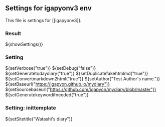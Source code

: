 ## Settings for igapyonv3 env

This file is settings for [[igapyonv3]].

### Result

${showSettings()}

### Setting

${setVerbose("true")}
${setDebug("false")}
${setGeneratetodaydiary("true")}
${setDuplicatefakehtmlmd("true")}
${setConvertmarkdown2html("true")}
${setAuthor("Test Author's name.")}
${setBaseurl("https://igapyon.github.io/mydiary")}
${setSourcebaseurl("https://github.com/igapyon/mydiary/blob/master")}
${setGeneratekeywordifneeded("true")}

### Setting: inittemplate

${setSitetitle("Watashi's diary")}

